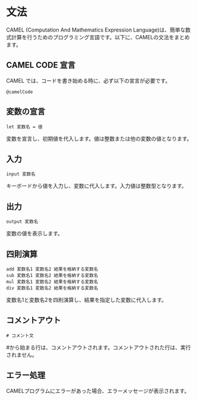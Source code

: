 # 文法
CAMEL (Computation And Mathematics Expression Language)は、簡単な数式計算を行うためのプログラミング言語です。以下に、CAMELの文法をまとめます。  

## CAMEL CODE 宣言
CAMEL では、コードを書き始める時に、必ず以下の宣言が必要です。  
```
@camelCode
```

## 変数の宣言
```
let 変数名 = 値
```
変数を宣言し、初期値を代入します。値は整数または他の変数の値となります。  

## 入力
```
input 変数名
```
キーボードから値を入力し、変数に代入します。入力値は整数型となります。  

## 出力
```
output 変数名
```
変数の値を表示します。  

## 四則演算
```
add 変数名1 変数名2 結果を格納する変数名
sub 変数名1 変数名2 結果を格納する変数名
mul 変数名1 変数名2 結果を格納する変数名
div 変数名1 変数名2 結果を格納する変数名
```
変数名1と変数名2を四則演算し、結果を指定した変数に代入します。  

## コメントアウト
```
# コメント文
```
#から始まる行は、コメントアウトされます。コメントアウトされた行は、実行されません。  

## エラー処理
CAMELプログラムにエラーがあった場合、エラーメッセージが表示されます。  
